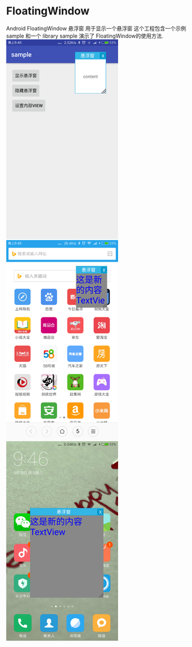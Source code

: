 # FloatingWindow
Android FloatingWindow
悬浮窗
用于显示一个悬浮窗
这个工程包含一个示例 sample 和一个 library
sample 演示了 FloatingWindow的使用方法.
<img src="./screenshot/sample1.png" width="300">
<img src="./screenshot/sample2.png" width="300">
<img src="./screenshot/sample3.png" width="300">

